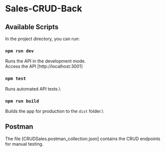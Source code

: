 # Sales-CRUD-Back

## Available Scripts

In the project directory, you can run:

### `npm run dev`

Runs the API in the development mode.\
Access the API [http://localhost:3001]

### `npm test`

Runs automated API tests.\

### `npm run build`

Builds the app for production to the `dist` folder.\

## Postman
The file [CRUDSales.postman_collection.json] contains the CRUD endpoints for manual testing.
